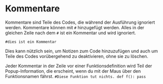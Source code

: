 # Kommentare
Kommentare sind Teile des Codes, die während der Ausführung ignoriert werden.
Kommentare können mit `#` hinzugefügt werden. Alles in der gleichen Zeile nach dem `#` ist ein Kommentar und wird ignoriert.

`#dies ist ein Kommentar`

Dies kann nützlich sein, um Notizen zum Code hinzuzufügen und auch um Teile des Codes vorübergehend zu deaktivieren, ohne sie zu löschen.

Jeder Kommentar in der Zeile vor einer Funktionsdefinition wird Teil der Popup-Information, die erscheint, wenn du mit der Maus über den Funktionsnamen fährst.
`#Diese Funktion tut nichts.
def f():
    pass`